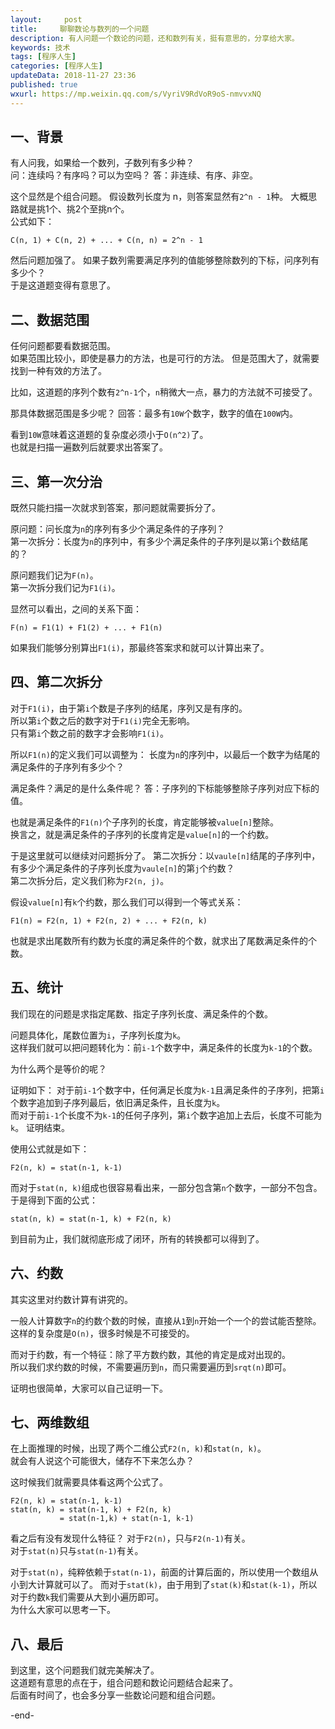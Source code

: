 ```yaml
---   
layout:     post  
title:     聊聊数论与数列的一个问题
description: 有人问题一个数论的问题，还和数列有关，挺有意思的，分享给大家。 
keywords: 技术 
tags: [程序人生]  
categories: [程序人生]  
updateData: 2018-11-27 23:36  
published: true   
wxurl: https://mp.weixin.qq.com/s/VyriV9RdVoR9oS-nmvvxNQ  
---  
```


 


## 一、背景

有人问我，如果给一个数列，子数列有多少种？  
问：连续吗？有序吗？可以为空吗？ 
答：非连续、有序、非空。


这个显然是个组合问题。
假设数列长度为 n，则答案显然有`2^n - 1`种。
大概思路就是挑1个、挑2个至挑n个。  
公式如下：

```
C(n, 1) + C(n, 2) + ... + C(n, n) = 2^n - 1
```


然后问题加强了。
如果子数列需要满足序列的值能够整除数列的下标，问序列有多少个？  
于是这道题变得有意思了。


## 二、数据范围

任何问题都要看数据范围。  
如果范围比较小，即使是暴力的方法，也是可行的方法。
但是范围大了，就需要找到一种有效的方法了。  


比如，这道题的序列个数有`2^n-1`个，`n`稍微大一点，暴力的方法就不可接受了。


那具体数据范围是多少呢？
回答：最多有`10W`个数字，数字的值在`100W`内。  


看到`10W`意味着这道题的复杂度必须小于`O(n^2)`了。  
也就是扫描一遍数列后就要求出答案了。


## 三、第一次分治


既然只能扫描一次就求到答案，那问题就需要拆分了。


原问题：问长度为`n`的序列有多少个满足条件的子序列？  
第一次拆分：长度为`n`的序列中，有多少个满足条件的子序列是以第`i`个数结尾的？  


原问题我们记为`F(n)`。  
第一次拆分我们记为`F1(i)`。  


显然可以看出，之间的关系下面：

```
F(n) = F1(1) + F1(2) + ... + F1(n)
```

如果我们能够分别算出`F1(i)`，那最终答案求和就可以计算出来了。  

## 四、第二次拆分

对于`F1(i)`，由于第`i`个数是子序列的结尾，序列又是有序的。  
所以第`i`个数之后的数字对于`F1(i)`完全无影响。  
只有第`i`个数之前的数字才会影响`F1(i)`。  


所以`F1(n)`的定义我们可以调整为：
长度为`n`的序列中，以最后一个数字为结尾的满足条件的子序列有多少个？  


满足条件？满足的是什么条件呢？
答：子序列的下标能够整除子序列对应下标的值。  


也就是满足条件的`F1(n)`个子序列的长度，肯定能够被`value[n]`整除。  
换言之，就是满足条件的子序列的长度肯定是`value[n]`的一个约数。  


于是这里就可以继续对问题拆分了。
第二次拆分：以`vaule[n]`结尾的子序列中，有多少个满足条件的子序列长度为`vaule[n]`的第`j`个约数？  
第二次拆分后，定义我们称为`F2(n, j)`。  


假设`value[n]`有`k`个约数，那么我们可以得到一个等式关系：

```
F1(n) = F2(n, 1) + F2(n, 2) + ... + F2(n, k)
```

也就是求出尾数所有约数为长度的满足条件的个数，就求出了尾数满足条件的个数。  


## 五、统计 

我们现在的问题是求指定尾数、指定子序列长度、满足条件的个数。  


问题具体化，尾数位置为`i`，子序列长度为`k`。  
这样我们就可以把问题转化为：前`i-1`个数字中，满足条件的长度为`k-1`的个数。  


为什么两个是等价的呢？


证明如下：
对于前`i-1`个数字中，任何满足长度为`k-1`且满足条件的子序列，把第`i`个数字追加到子序列最后，依旧满足条件，且长度为`k`。  
而对于前`i-1`个长度不为`k-1`的任何子序列，第`i`个数字追加上去后，长度不可能为`k`。
证明结束。  


使用公式就是如下：


```
F2(n, k) = stat(n-1, k-1)
```

而对于`stat(n, k)`组成也很容易看出来，一部分包含第`n`个数字，一部分不包含。  
于是得到下面的公式：


```
stat(n, k) = stat(n-1, k) + F2(n, k)
```

到目前为止，我们就彻底形成了闭环，所有的转换都可以得到了。  


## 六、约数


其实这里对约数计算有讲究的。  


一般人计算数字`n`的约数个数的时候，直接从`1`到`n`开始一个一个的尝试能否整除。  
这样的复杂度是`O(n)`，很多时候是不可接受的。  


而对于约数，有一个特征：除了平方数约数，其他的肯定是成对出现的。  
所以我们求约数的时候，不需要遍历到`n`，而只需要遍历到`srqt(n)`即可。  


证明也很简单，大家可以自己证明一下。  


## 七、两维数组

在上面推理的时候，出现了两个二维公式`F2(n, k)`和`stat(n, k)`。  
就会有人说这个可能很大，储存不下来怎么办？  

这时候我们就需要具体看这两个公式了。  


```
F2(n, k) = stat(n-1, k-1)
stat(n, k) = stat(n-1, k) + F2(n, k)
           = stat(n-1,k) + stat(n-1, k-1)
```

看之后有没有发现什么特征？
对于`F2(n)`，只与`F2(n-1)`有关。  
对于`stat(n)`只与`stat(n-1)`有关。  


对于`stat(n)`，纯粹依赖于`stat(n-1)`，前面的计算后面的，所以使用一个数组从小到大计算就可以了。
而对于`stat(k)`，由于用到了`stat(k)`和`stat(k-1)`，所以对于约数`k`我们需要从大到小遍历即可。  
为什么大家可以思考一下。  

## 八、最后

到这里，这个问题我们就完美解决了。  
这道题有意思的点在于，组合问题和数论问题结合起来了。  
后面有时间了，也会多分享一些数论问题和组合问题。  


-end-  



